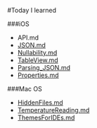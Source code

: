 #Today I learned

###iOS
* API.md
* <a href ="https://github.com/logicxd/til/blob/master/iOS/JSON.md">JSON.md</a>
* <a href="https://github.com/logicxd/til/blob/master/iOS/Nullability.md">Nullability.md</a>
* <a href="https://github.com/logicxd/til/blob/master/iOS/TableView.md">TableView.md</a>
* <a href="https://github.com/logicxd/til/blob/master/iOS/Parsing_JSON.md">Parsing_JSON.md</a>
* <a href ="https://github.com/logicxd/til/blob/master/iOS/Properties.md">Properties.md</a>

###Mac OS
* <a href="https://github.com/logicxd/til/blob/master/MacOS/HiddenFiles.md">HiddenFiles.md</a>
* <a href="https://github.com/logicxd/til/blob/master/MacOS/TemperatureReading.md">TemperatureReading.md</a>
* <a href="https://github.com/logicxd/til/blob/master/MacOS/ThemesForIDEs.md">ThemesForIDEs.md</a>
